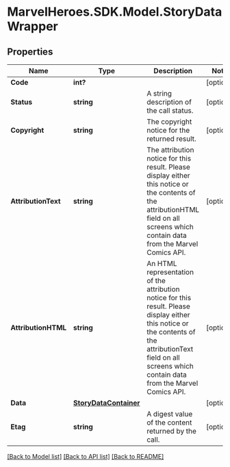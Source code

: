 # MarvelHeroes.SDK.Model.StoryDataWrapper
## Properties

Name | Type | Description | Notes
------------ | ------------- | ------------- | -------------
**Code** | **int?** |  | [optional] 
**Status** | **string** | A string description of the call status. | [optional] 
**Copyright** | **string** | The copyright notice for the returned result. | [optional] 
**AttributionText** | **string** | The attribution notice for this result.  Please display either this notice or the contents of the attributionHTML field on all screens which contain data from the Marvel Comics API. | [optional] 
**AttributionHTML** | **string** | An HTML representation of the attribution notice for this result.  Please display either this notice or the contents of the attributionText field on all screens which contain data from the Marvel Comics API. | [optional] 
**Data** | [**StoryDataContainer**](StoryDataContainer.md) |  | [optional] 
**Etag** | **string** | A digest value of the content returned by the call. | [optional] 

[[Back to Model list]](../README.md#documentation-for-models) [[Back to API list]](../README.md#documentation-for-api-endpoints) [[Back to README]](../README.md)

